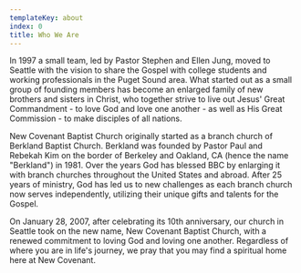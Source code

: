 ```yaml
---
templateKey: about
index: 0
title: Who We Are
---
```

In 1997 a small team, led by Pastor Stephen and Ellen Jung, moved to Seattle with the vision to share the Gospel with college students and working professionals in the Puget Sound area. What started out as a small group of founding members has become an enlarged family of new brothers and sisters in Christ, who together strive to live out Jesus' Great Commandment - to love God and love one another - as well as His Great Commission - to make disciples of all nations.

New Covenant Baptist Church originally started as a branch church of Berkland Baptist Church. Berkland was founded by Pastor Paul and Rebekah Kim on the border of Berkeley and Oakland, CA (hence the name "Berkland") in 1981. Over the years God has blessed BBC by enlarging it with branch churches throughout the United States and abroad. After 25 years of ministry, God has led us to new challenges as each branch church now serves independently, utilizing their unique gifts and talents for the Gospel.

On January 28, 2007, after celebrating its 10th anniversary, our church in Seattle took on the new name, New Covenant Baptist Church, with a renewed commitment to loving God and loving one another. Regardless of where you are in life's journey, we pray that you may find a spiritual home here at New Covenant.
